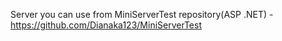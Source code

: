 Server you can use from MiniServerTest repository(ASP .NET) - https://github.com/Dianaka123/MiniServerTest

